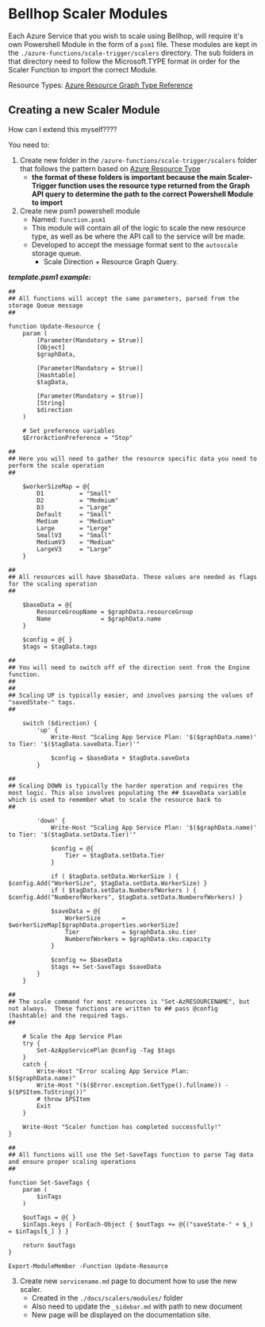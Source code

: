 # Bellhop Scaler Modules
Each Azure Service that you wish to scale using Bellhop, will require it's own Powershell Module in the form of a `psm1` file. These modules are kept in the `./azure-functions/scale-trigger/scalers` directory. The sub folders in that directory need to follow the Microsoft.TYPE format in order for the Scaler Function to import the correct Module. 

Resource Types: [Azure Resource Graph Type Reference](https://docs.microsoft.com/en-us/azure/governance/resource-graph/reference/supported-tables-resources)


## Creating a new Scaler Module
How can I extend this myself????

You need to:
1) Create new folder in the `/azure-functions/scale-trigger/scalers` folder that follows the pattern based on [Azure Resource Type](https://docs.microsoft.com/en-us/azure/governance/resource-graph/reference/supported-tables-resources)
    - **the format of these folders is important because the main Scaler-Trigger function uses the resource type returned from the Graph API query to determine the path to the correct Powershell Module to import**
2) Create new psm1 powershell module
    - Named: `function.psm1`
    - This module will contain all of the logic to scale the new resource type, as well as be where the API call to the service will be made.
    - Developed to accept the message format sent to the `autoscale` storage queue.
        - Scale Direction + Resource Graph Query.

***template.psm1 example:***
```
##
## All functions will accept the same parameters, parsed from the storage Queue message
##

function Update-Resource {
    param (
        [Parameter(Mandatory = $true)]
        [Object]
        $graphData,

        [Parameter(Mandatory = $true)]
        [Hashtable]
        $tagData,

        [Parameter(Mandatory = $true)]
        [String]
        $direction
    )

    # Set preference variables
    $ErrorActionPreference = "Stop"

##
## Here you will need to gather the resource specific data you need to perform the scale operation
##

    $workerSizeMap = @{
        D1          = "Small"
        D2          = "Medmium"
        D3          = "Large"
        Default     = "Small"
        Medium      = "Medium"
        Large       = "Lerge"
        SmallV3     = "Small"
        MediumV3    = "Medium"
        LargeV3     = "Large"
    }

##
## All resources will have $baseData. These values are needed as flags for the scaling operation
##

    $baseData = @{
        ResourceGroupName = $graphData.resourceGroup
        Name              = $graphData.name
    }

    $config = @{ }
    $tags = $tagData.tags

##
## You will need to switch off of the direction sent from the Engine function. 
##
##
## Scaling UP is typically easier, and involves parsing the values of "savedState-" tags. 
##

    switch ($direction) {
        'up' {
            Write-Host "Scaling App Service Plan: '$($graphData.name)' to Tier: '$($tagData.saveData.Tier)'"

            $config = $baseData + $tagData.saveData
        }

##
## Scaling DOWN is typically the harder operation and requires the most logic. This also involves populating the ## $saveData variable which is used to remember what to scale the resource back to
##

        'down' {
            Write-Host "Scaling App Service Plan: '$($graphData.name)' to Tier: '$($tagData.setData.Tier)'"

            $config = @{
                Tier = $tagData.setData.Tier
            }

            if ( $tagData.setData.WorkerSize ) { $config.Add("WorkerSize", $tagData.setData.WorkerSize) }
            if ( $tagData.setData.NumberofWorkers ) { $config.Add("NumberofWorkers", $tagData.setData.NumberofWorkers) }

            $saveData = @{
                WorkerSize      = $workerSizeMap[$graphData.properties.workerSize]
                Tier            = $graphData.sku.tier
                NumberofWorkers = $graphData.sku.capacity
            }

            $config += $baseData
            $tags += Set-SaveTags $saveData
        }
    }

##
## The scale command for most resources is "Set-AzRESOURCENAME", but not always.  These functions are written to ## pass @config (hashtable) and the required tags.  
##

    # Scale the App Service Plan
    try {
        Set-AzAppServicePlan @config -Tag $tags
    }
    catch {
        Write-Host "Error scaling App Service Plan: $($graphData.name)"
        Write-Host "($($Error.exception.GetType().fullname)) - $($PSItem.ToString())"
        # throw $PSItem
        Exit
    }
    
    Write-Host "Scaler function has completed successfully!"
}

##
## All functions will use the Set-SaveTags function to parse Tag data and ensure proper scaling operations
##

function Set-SaveTags {
    param (
        $inTags
    )

    $outTags = @{ }
    $inTags.keys | ForEach-Object { $outTags += @{("saveState-" + $_) = $inTags[$_] } }
    
    return $outTags
}

Export-ModuleMember -Function Update-Resource

```

3) Create new `servicename.md` page to document how to use the new scaler.
    - Created in the `./docs/scalers/modules/` folder
    - Also need to update the `_sidebar.md` with path to new document
    - New page will be displayed on the documentation site. 